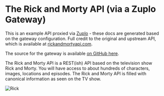 # The Rick and Morty API (via a Zuplo Gateway)

This is an example API proxied via [Zuplo](zuplo.com) - these docs are generated based on the gateway configuration. Full credit to the original and upstream API, which is available at [rickandmortyapi.com](https://rickandmortyapi.com/).

The source for the gateway is available [on GitHub here](https://github.com/zuplo/samples-rick-and-morty). 

The Rick and Morty API is a REST(ish) API based on the television show Rick and Morty. You will have access to about hundreds of characters, images, locations and episodes. The Rick and Morty API is filled with canonical information as seen on the TV show. 

![Rick](https://rickandmortyapi.com/api/character/avatar/631.jpeg)
